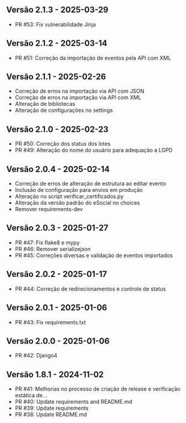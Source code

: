 ## Versão 2.1.3 - 2025-03-29

* PR #53: Fix vulnerabilidade Jinja 

## Versão 2.1.2 - 2025-03-14

* PR #51: Correção da importação de eventos pela API com XML 

## Versão 2.1.1 - 2025-02-26

* Correção de erros na importação via API com JSON
* Correção de erros na importação via API com XML
* Alteração de bibliotecas
* Alteração de configurações no settings

## Versão 2.1.0 - 2025-02-23

* PR #50: Correção dos status dos lotes 
* PR #49: Alteração do nome do usuário para adequação a LGPD 

## Versão 2.0.4 - 2025-02-14

* Correção de erros de alteração de estrutura ao editar evento
* Inclusão de configuração para envios em produção
* Alteração no script verificar_certificados.py
* Alteração da versão padrão do eSocial no choices
* Remover requirements-dev 

## Versão 2.0.3 - 2025-01-27

* PR #47: Fix flake8 e mypy 
* PR #46: Remover serializejson 
* PR #45: Correções diversas e validação de eventos importados 

## Versão 2.0.2 - 2025-01-17

* PR #44: Correção de redirecionamentos e controle de status 

## Versão 2.0.1 - 2025-01-06

* PR #43: Fix requirements.txt 

## Versão 2.0.0 - 2025-01-06

* PR #42: Django4 

## Versão 1.8.1 - 2024-11-02

* PR #41: Melhorias no processo de criação de release e verificação estática de… 
* PR #40: Update requirements and README.md 
* PR #39: Update requirements 
* PR #38: Update README.md 

